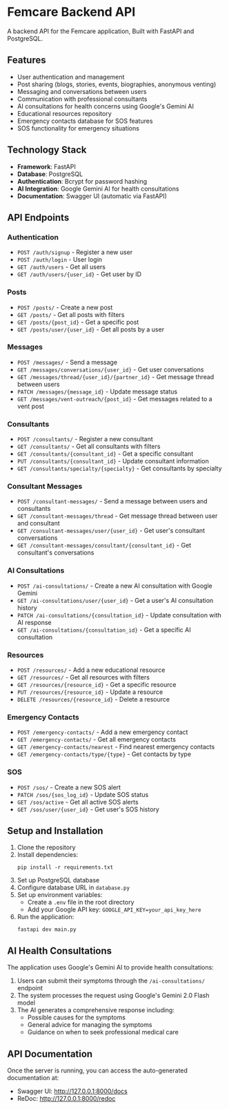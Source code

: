 # Femcare Backend API

A backend API for the Femcare application, Built with FastAPI and PostgreSQL.

## Features

- User authentication and management
- Post sharing (blogs, stories, events, biographies, anonymous venting)
- Messaging and conversations between users
- Communication with professional consultants
- AI consultations for health concerns using Google's Gemini AI
- Educational resources repository
- Emergency contacts database for SOS features
- SOS functionality for emergency situations

## Technology Stack

- **Framework**: FastAPI
- **Database**: PostgreSQL
- **Authentication**: Bcrypt for password hashing
- **AI Integration**: Google Gemini AI for health consultations
- **Documentation**: Swagger UI (automatic via FastAPI)

## API Endpoints

### Authentication
- `POST /auth/signup` - Register a new user
- `POST /auth/login` - User login
- `GET /auth/users` - Get all users
- `GET /auth/users/{user_id}` - Get user by ID

### Posts
- `POST /posts/` - Create a new post
- `GET /posts/` - Get all posts with filters
- `GET /posts/{post_id}` - Get a specific post
- `GET /posts/user/{user_id}` - Get all posts by a user

### Messages
- `POST /messages/` - Send a message
- `GET /messages/conversations/{user_id}` - Get user conversations
- `GET /messages/thread/{user_id}/{partner_id}` - Get message thread between users
- `PATCH /messages/{message_id}` - Update message status
- `GET /messages/vent-outreach/{post_id}` - Get messages related to a vent post

### Consultants
- `POST /consultants/` - Register a new consultant
- `GET /consultants/` - Get all consultants with filters
- `GET /consultants/{consultant_id}` - Get a specific consultant
- `PUT /consultants/{consultant_id}` - Update consultant information
- `GET /consultants/specialty/{specialty}` - Get consultants by specialty

### Consultant Messages
- `POST /consultant-messages/` - Send a message between users and consultants
- `GET /consultant-messages/thread` - Get message thread between user and consultant
- `GET /consultant-messages/user/{user_id}` - Get user's consultant conversations
- `GET /consultant-messages/consultant/{consultant_id}` - Get consultant's conversations

### AI Consultations
- `POST /ai-consultations/` - Create a new AI consultation with Google Gemini
- `GET /ai-consultations/user/{user_id}` - Get a user's AI consultation history
- `PATCH /ai-consultations/{consultation_id}` - Update consultation with AI response
- `GET /ai-consultations/{consultation_id}` - Get a specific AI consultation

### Resources
- `POST /resources/` - Add a new educational resource
- `GET /resources/` - Get all resources with filters
- `GET /resources/{resource_id}` - Get a specific resource
- `PUT /resources/{resource_id}` - Update a resource
- `DELETE /resources/{resource_id}` - Delete a resource

### Emergency Contacts
- `POST /emergency-contacts/` - Add a new emergency contact
- `GET /emergency-contacts/` - Get all emergency contacts
- `GET /emergency-contacts/nearest` - Find nearest emergency contacts
- `GET /emergency-contacts/type/{type}` - Get contacts by type

### SOS
- `POST /sos/` - Create a new SOS alert
- `PATCH /sos/{sos_log_id}` - Update SOS status
- `GET /sos/active` - Get all active SOS alerts
- `GET /sos/user/{user_id}` - Get user's SOS history

## Setup and Installation

1. Clone the repository
2. Install dependencies:
   ```
   pip install -r requirements.txt
   ```
3. Set up PostgreSQL database
4. Configure database URL in `database.py`
5. Set up environment variables:
   - Create a `.env` file in the root directory
   - Add your Google API key: `GOOGLE_API_KEY=your_api_key_here`
6. Run the application:
   ```
   fastapi dev main.py
   ```

## AI Health Consultations

The application uses Google's Gemini AI to provide health consultations:

1. Users can submit their symptoms through the `/ai-consultations/` endpoint
2. The system processes the request using Google's Gemini 2.0 Flash model
3. The AI generates a comprehensive response including:
   - Possible causes for the symptoms
   - General advice for managing the symptoms
   - Guidance on when to seek professional medical care


## API Documentation

Once the server is running, you can access the auto-generated documentation at:
- Swagger UI: http://127.0.0.1:8000/docs
- ReDoc: http://127.0.0.1:8000/redoc 